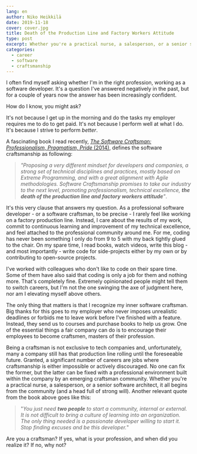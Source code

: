 ```yaml
---
lang: en
author: Niko Heikkilä
date: 2019-11-18
cover: cover.jpg
title: Death of the Production Line and Factory Workers Attitude
type: post
excerpt: Whether you're a practical nurse, a salesperson, or a senior software architect, it all begins from the community (and a head full of strong will).
categories:
  - career
  - software
  - craftsmanship
---
```


I often find myself asking whether I'm in the right profession, working as a software developer. It's a question I've answered negatively in the past, but for a couple of years now the answer has been increasingly confident.

How do I know, you might ask?

It's not because I get up in the morning and do the tasks my employer requires me to do to get paid. It's not because I perform well at what I do. It's because I strive to perform _better_.

A fascinating book I read recently, [_The Software Craftsman: Professionalism, Pragmatism, Pride_ (2014)][book], defines the software craftsmanship as following:

> _"Proposing a very different mindset for developers and companies, a strong set of technical disciplines and practices, mostly based on Extreme Programming, and with a great alignment with Agile methodologies. Software Craftsmanship promises to take our industry to the next level, promoting professionalism, technical excellence, **the death of the production line and factory workers attitude**"_.

It's this very clause that answers my question. As a professional software developer - or a software craftsman, to be precise - I rarely feel like working on a factory production line. Instead, I care about the results of my work, commit to continuous learning and improvement of my technical excellence, and feel attached to the professional community around me. For me, coding has never been something I only do from 9 to 5 with my back tightly glued to the chair. On my spare time, I read books, watch videos, write this blog - and most importantly - write code for side-projects either by my own or by contributing to open-source projects.

I've worked with colleagues who don't like to code on their spare time. Some of them have also said that coding is only a job for them and nothing more. That's completely fine. Extremely opinionated people might tell them to switch careers, but I'm not the one swinging the axe of judgment here, nor am I elevating myself above others.

The only thing that matters is that I recognize my inner software craftsman. Big thanks for this goes to my employer who never imposes unrealistic deadlines or forbids me to leave work before I've finished with a feature. Instead, they send us to courses and purchase books to help us grow. One of the essential things a fair company can do is to encourage their employees to become craftsmen, masters of their profession.

Being a craftsman is not exclusive to tech companies and, unfortunately, many a company still has that production line rolling until the foreseeable future. Granted, a significant number of careers are jobs where craftsmanship is either impossible or actively discouraged. No one can fix the former, but the latter can be fixed with a professional environment built within the company by an emerging craftsman community. Whether you're a practical nurse, a salesperson, or a senior software architect, it all begins from the community (and a head full of strong will). Another relevant quote from the book above goes like this:

<!--alex ignore-->
> "_You just need **two people** to start a community, internal or external. It is not difficult to bring a culture of learning into an organization. The only thing needed is a passionate developer willing to start it. Stop finding excuses and be this developer._"

Are you a craftsman? If yes, what is your profession, and when did you realize it? If no, why not?

[book]: https://www.bookdepository.com/Software-Craftsman-Sandro-Mancuso/9780134052502
